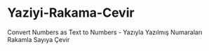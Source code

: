 # Yaziyi-Rakama-Cevir
Convert Numbers as Text to Numbers - Yazıyla Yazılmış Numaraları Rakamla Sayıya Çevir
